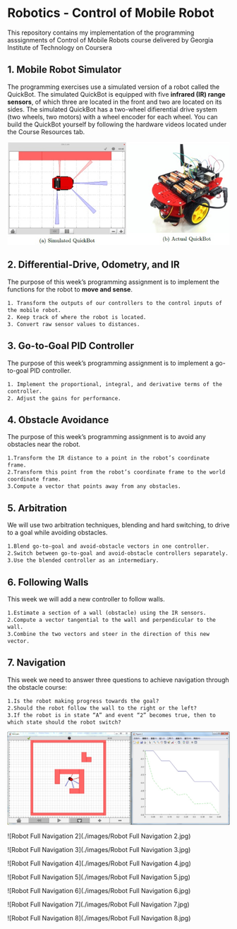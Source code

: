 # Robotics - Control of Mobile Robot
This repository contains my implementation of the programming asssignments of Control of Mobile Robots course delivered by Georgia Institute of Technology on Coursera

## 1. Mobile Robot Simulator
The programming exercises use a simulated version of a robot called the QuickBot. The simulated QuickBot is equipped with five **infrared (IR) range sensors**, of which three are located in the front and two are located on its sides. The simulated QuickBot has a two-wheel difierential drive system (two wheels, two motors) with a wheel encoder for each wheel. You can build the QuickBot yourself by following the hardware videos located under the Course Resources tab.

![quickbot](./images/quickbot.jpg)

## 2. Differential-Drive, Odometry, and IR
The purpose of this week’s programming assignment is to implement the functions for the robot to **move and sense**.

    1. Transform the outputs of our controllers to the control inputs of the mobile robot.
    2. Keep track of where the robot is located.
    3. Convert raw sensor values to distances.

## 3. Go-to-Goal PID Controller
The purpose of this week’s programming assignment is to implement a go-to-goal PID controller.

    1. Implement the proportional, integral, and derivative terms of the controller.
    2. Adjust the gains for performance.

## 4. Obstacle Avoidance
The purpose of this week’s programming assignment is to avoid any obstacles near the robot.

    1.Transform the IR distance to a point in the robot’s coordinate frame.
    2.Transform this point from the robot’s coordinate frame to the world coordinate frame.
    3.Compute a vector that points away from any obstacles.
    
## 5. Arbitration
We will use two arbitration techniques, blending and hard switching, to drive to a goal while avoiding obstacles.

    1.Blend go-to-goal and avoid-obstacle vectors in one controller.
    2.Switch between go-to-goal and avoid-obstacle controllers separately.
    3.Use the blended controller as an intermediary.

## 6. Following Walls
This week we will add a new controller to follow walls.

    1.Estimate a section of a wall (obstacle) using the IR sensors.
    2.Compute a vector tangential to the wall and perpendicular to the wall.
    3.Combine the two vectors and steer in the direction of this new vector.
    
## 7. Navigation
This week we need to answer three questions to achieve navigation through the obstacle course:

    1.Is the robot making progress towards the goal?
    2.Should the robot follow the wall to the right or the left?
    3.If the robot is in state “A” and event “2” becomes true, then to which state should the robot switch?

![Navigation-1](./images/Navigation-1.jpg)

![Robot Full Navigation 2](./images/Robot Full Navigation 2.jpg)

![Robot Full Navigation 3](./images/Robot Full Navigation 3.jpg)

![Robot Full Navigation 4](./images/Robot Full Navigation 4.jpg)

![Robot Full Navigation 5](./images/Robot Full Navigation 5.jpg)

![Robot Full Navigation 6](./images/Robot Full Navigation 6.jpg)

![Robot Full Navigation 7](./images/Robot Full Navigation 7.jpg)

![Robot Full Navigation 8](./images/Robot Full Navigation 8.jpg)


